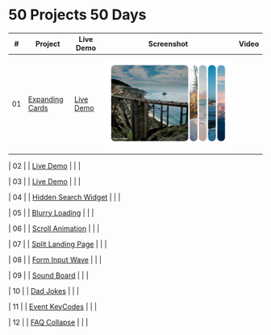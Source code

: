 ﻿# 50 Projects 50 Days
  
|  #  | Project                                                                                              | Live Demo                              | Screenshot                  | Video                   |
| :-: | ---------------------------------------------------------------------------------------------------- | -------------------------------------- | --------------------------- | ----------------------- |
| 01  | [Expanding Cards](https://github.com/mtran36/50projects50days-2024/tree/main/day_1_expandingCards) | [Live Demo](https://htmlpreview.github.io/?https://github.com/mtran36/50projects50days-2024/blob/main/day_1_expandingCards/index.html) | ![Day 1 - Expanding Cards](project_screenshots/day1_expandingCards.PNG) | |

| 02 | | [Live Demo](https://htmlpreview.github.io/?https://github.com/mtran36/50projects50days-2024/blob/main/day_2_progressSteps/index.html) | | |

| 03 | | [Live Demo](https://htmlpreview.github.io/?https://github.com/mtran36/50projects50days-2024/blob/main/day_3_rotateNavAnimation/index.html) | | |

| 04 | | [Hidden Search Widget](https://htmlpreview.github.io/?https://github.com/mtran36/50projects50days-2024/blob/main/day_4_hiddenSearch/index.html) | | |

| 05 | | [Blurry Loading](https://htmlpreview.github.io/?https://github.com/mtran36/50projects50days-2024/blob/main/day_5_blurryLoading/index.html) | | |

| 06 | | [Scroll Animation](https://github.com/mtran36/50projects50days-2024/blob/main/day_6_scrollAnimation/index.html) | | |

| 07 | | [Split Landing Page](https://htmlpreview.github.io/?https://github.com/mtran36/50projects50days-2024/blob/main/day_7_splitLandingPage/index.html) | | |

| 08 | | [Form Input Wave](https://htmlpreview.github.io/?https://github.com/mtran36/50projects50days-2024/blob/main/day_8_formInputWave/index.html) | | |

| 09 | | [Sound Board](https://htmlpreview.github.io/?https://github.com/mtran36/50projects50days-2024/blob/main/day_9_soundBoard/index.html) | | |

| 10 | | [Dad Jokes](https://htmlpreview.github.io/?https://github.com/mtran36/50projects50days-2024/blob/main/day_10_dadJokes/index.html) | | |

| 11 | | [Event KeyCodes](https://htmlpreview.github.io/?https://github.com/mtran36/50projects50days-2024/blob/main/day_11_eventKeyCodes/index.html) | | |

| 12 | | [FAQ Collapse](https://htmlpreview.github.io/?https://github.com/mtran36/50projects50days-2024/blob/main/day_12_faqCollapse/index.html) | | |
